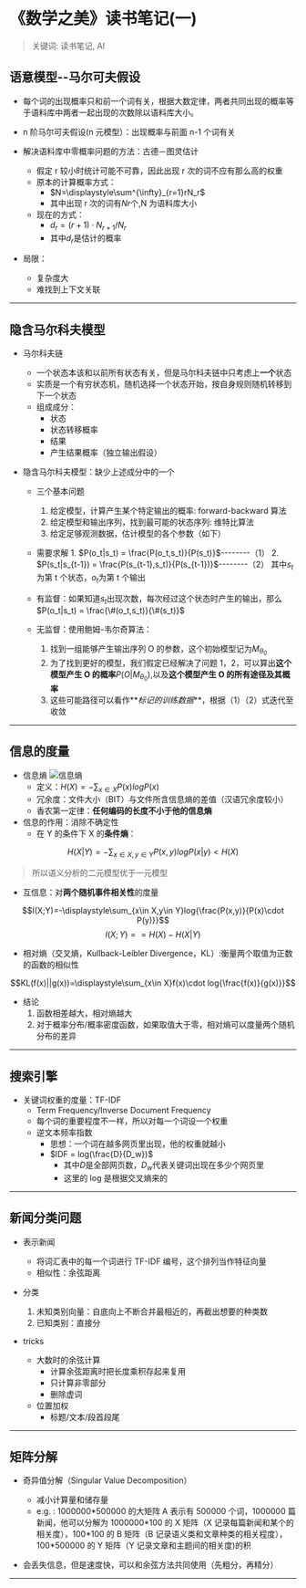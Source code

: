 # 《数学之美》读书笔记(一)

> 关键词: 读书笔记, AI

## 语意模型--马尔可夫假设

- 每个词的出现概率只和前一个词有关，根据大数定律，两者共同出现的概率等于语料库中两者一起出现的次数除以语料库大小。
- n 阶马尔可夫假设(n 元模型）：出现概率与前面 n-1 个词有关

- 解决语料库中零概率问题的方法：古德－图灵估计

  - 假定 r 较小时统计可能不可靠，因此出现 r 次的词不应有那么高的权重
  - 原本的计算概率方式：
    - $N=\displaystyle\sum^{\infty}_{r=1}rN_r$
    - 其中出现 r 次的词有$Nr$个,N 为语料库大小
  - 现在的方式：
    - $d_r=(r+1)\cdot N_{r+1}/N_r$
    - 其中$d_r$是估计的概率

- 局限：
  - 复杂度大
  - 难找到上下文关联

---

## 隐含马尔科夫模型

- 马尔科夫链

  - 一个状态本该和以前所有状态有关，但是马尔科夫链中只考虑上**一个**状态
  - 实质是一个有穷状态机，随机选择一个状态开始，按自身规则随机转移到下一个状态
  - 组成成分：
    - 状态
    - 状态转移概率
    - 结果
    - 产生结果概率（独立输出假设）

- 隐含马尔科夫模型：缺少上述成分中的一个

  - 三个基本问题

    1. 给定模型，计算产生某个特定输出的概率: forward-backward 算法
    2. 给定模型和输出序列，找到最可能的状态序列: 维特比算法
    3. 给定足够观测数据，估计模型的各个参数（如下）

  - 需要求解 1. $P(o_t|s_t) = \frac{P(o_t,s_t)}{P(s_t)}$--------（1） 2. $P(s_t|s_{t-1}) = \frac{P(s_{t-1},s_t)}{P(s_{t-1})}$--------（2）
    其中$s_t$为第 t 个状态，$o_t$为第 t 个输出

  - 有监督：如果知道$s_t$出现次数，每次经过这个状态时产生的输出，那么$P(o_t|s_t) = \frac{\#(o_t,s_t)}{\#(s_t)}$

  - 无监督：使用鲍姆-韦尔奇算法：
    1. 找到一组能够产生输出序列 O 的参数，这个初始模型记为$M_{\theta_0}$
    2. 为了找到更好的模型，我们假定已经解决了问题 1，2，可以算出**这个模型产生 O 的概率**$P(O|M_{\theta_0})$,以及**这个模型产生 O 的所有途径及其概率**
    3. 这些可能路径可以看作**_标记的训练数据_**，根据（1）（2）式迭代至收敛

---

## 信息的度量

- 信息熵
  ![信息熵](https://s1.ax1x.com/2020/05/12/Ytxs8s.jpg)
  - 定义：$H(X)=-\displaystyle\sum_{x\in X}P(x)logP(x)$
  - 冗余度：文件大小（BIT）与文件所含信息熵的差值（汉语冗余度较小）
  - 香农第一定律：**任何编码的长度不小于他的信息熵**
- 信息的作用：消除不确定性
  - 在 Y 的条件下 X 的**条件熵**：

$$H(X|Y)=-\displaystyle\sum_{x\in X,y\in Y}P(x,y)logP(x|y)<H(X)$$

> 所以语义分析的二元模型优于一元模型

- 互信息：对**两个随机事件相关性**的度量

$$I(X;Y)=-\displaystyle\sum_{x\in X,y\in Y}log{\frac{P(x,y)}{P(x)\cdot P(y)}}$$
$$I(X;Y)== H(X)-H(X|Y)$$

- 相对熵（交叉熵，Kullback-Leibler Divergence，KL）:衡量两个取值为正数的函数的相似性

$$KL(f(x)||g(x))=\displaystyle\sum_{x\in X}f(x)\cdot log{\frac{f(x)}{g(x)}}$$

- 结论
  1. 函数相差越大，相对熵越大
  2. 对于概率分布/概率密度函数，如果取值大于零，相对熵可以度量两个随机分布的差异

---

## 搜索引擎

- 关键词权重的度量：TF-IDF
  - Term Frequency/Inverse Document Frequency
  - 每个词的重要程度不一样，所以对每一个词设一个权重
  - 逆文本频率指数
    - 思想：一个词在越多网页里出现，他的权重就越小
    - $IDF = log(\frac{D}{D_w})$
      - 其中$D$是全部网页数，$D_w$代表关键词出现在多少个网页里
      - 这里的 log 是根据交叉熵来的

---

## 新闻分类问题

- 表示新闻

  - 将词汇表中的每一个词进行 TF-IDF 编号，这个排列当作特征向量
  - 相似性：余弦距离

- 分类

  1. 未知类别向量：自底向上不断合并最相近的，再截出想要的种类数
  2. 已知类别：直接分

- tricks
  - 大数时的余弦计算
    - 计算余弦距离时把长度乘积存起来复用
    - 只计算非零部分
    - 删除虚词
  - 位置加权
    - 标题/文本/段首段尾

---

## 矩阵分解

- 奇异值分解（Singular Value Decomposition）

  - 减小计算量和储存量
  - e.g. : 1000000\*500000 的大矩阵 A 表示有 500000 个词，1000000 篇新闻，他可以分解为 1000000\*100 的 X 矩阵（X 记录每篇新闻和某个的相关度），100\*100 的 B 矩阵（B 记录语义类和文章种类的相关程度），100\*500000 的 Y 矩阵（Y 记录文章和主题间的相关度)的积

- 会丢失信息，但是速度快，可以和余弦方法共同使用（先粗分，再精分）

---
